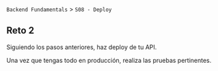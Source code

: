 `Backend Fundamentals` > `S08 - Deploy` 
	
## Reto 2

Siguiendo los pasos anteriores, haz deploy de tu API.

Una vez que tengas todo en producción, realiza las pruebas pertinentes.